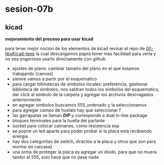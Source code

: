 # sesion-07b

## kicad

__mejoramiento del proceso para usar kicad__

para tener mejor nocion de los elementos de kicad revisar el repo  de [00-libsKicad-teee](https://github.com/bumwox/dis8644-2025-1/tree/main/00-libsKicad-teee) la cual descargamos papra tener mas facilidad para verla y no sea engorroso usarlo directamente con github

- ajustes de plano: cambiar tamaño del plano en el que estamos trabajando (canvas)
- siemre vamos a partir por el esquematico
- para cargar bibliotecas de simbolos locales: preferencia, gestionar biblioteca de simbolos, nos saldran todos los simbolos del esquematico, dar click al simbolo de la carpeta y agregar los archivos descragados anteriormente
- en agregar simbolos buscamos 555_ordenado y la seleccionamos
- para agregar campo de huelals hay que seleccionar f
- las garrapatas se llaman ___DIP___ y corresponde a dual in-line package
- bloques terminales para la huella del parlante
- socket para colocar caimanes, como resistencia exp
- se popne un led aparte para poder probar si la placa esta recibiendo energia
- hay dos categortias de switch, diractos a la placa y otros que son para montar en carcasa}
- una orma de proteger la placa es agregar un diodo, para que no muera tambn el 555, solo hace que no pase nada
  
